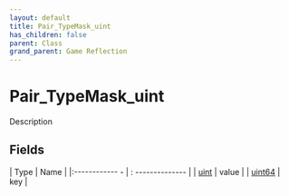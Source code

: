 ```yaml
---
layout: default
title: Pair_TypeMask_uint
has_children: false
parent: Class
grand_parent: Game Reflection
---
```

# Pair_TypeMask_uint
Description 

## Fields
| Type | Name |
|:------------ - | : -------------- |
| [uint](game-reflection/components/uint.md) | value |
| [uint64](game-reflection/components/uint64.md) | key |
